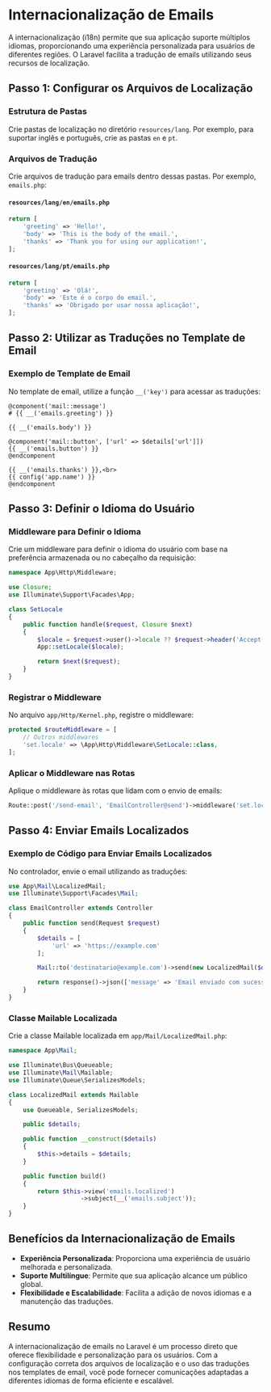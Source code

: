 # Internacionalização de Emails

A internacionalização (i18n) permite que sua aplicação suporte múltiplos idiomas, proporcionando uma experiência personalizada para usuários de diferentes regiões. O Laravel facilita a tradução de emails utilizando seus recursos de localização.

## Passo 1: Configurar os Arquivos de Localização

### Estrutura de Pastas

Crie pastas de localização no diretório `resources/lang`. Por exemplo, para suportar inglês e português, crie as pastas `en` e `pt`.

### Arquivos de Tradução

Crie arquivos de tradução para emails dentro dessas pastas. Por exemplo, `emails.php`:

#### `resources/lang/en/emails.php`

```php
return [
    'greeting' => 'Hello!',
    'body' => 'This is the body of the email.',
    'thanks' => 'Thank you for using our application!',
];
```

#### `resources/lang/pt/emails.php`

```php
return [
    'greeting' => 'Olá!',
    'body' => 'Este é o corpo do email.',
    'thanks' => 'Obrigado por usar nossa aplicação!',
];
```

## Passo 2: Utilizar as Traduções no Template de Email

### Exemplo de Template de Email

No template de email, utilize a função `__('key')` para acessar as traduções:

```blade
@component('mail::message')
# {{ __('emails.greeting') }}

{{ __('emails.body') }}

@component('mail::button', ['url' => $details['url']])
{{ __('emails.button') }}
@endcomponent

{{ __('emails.thanks') }},<br>
{{ config('app.name') }}
@endcomponent
```

## Passo 3: Definir o Idioma do Usuário

### Middleware para Definir o Idioma

Crie um middleware para definir o idioma do usuário com base na preferência armazenada ou no cabeçalho da requisição:

```php
namespace App\Http\Middleware;

use Closure;
use Illuminate\Support\Facades\App;

class SetLocale
{
    public function handle($request, Closure $next)
    {
        $locale = $request->user()->locale ?? $request->header('Accept-Language');
        App::setLocale($locale);

        return $next($request);
    }
}
```

### Registrar o Middleware

No arquivo `app/Http/Kernel.php`, registre o middleware:

```php
protected $routeMiddleware = [
    // Outros middlewares
    'set.locale' => \App\Http\Middleware\SetLocale::class,
];
```

### Aplicar o Middleware nas Rotas

Aplique o middleware às rotas que lidam com o envio de emails:

```php
Route::post('/send-email', 'EmailController@send')->middleware('set.locale');
```

## Passo 4: Enviar Emails Localizados

### Exemplo de Código para Enviar Emails Localizados

No controlador, envie o email utilizando as traduções:

```php
use App\Mail\LocalizedMail;
use Illuminate\Support\Facades\Mail;

class EmailController extends Controller
{
    public function send(Request $request)
    {
        $details = [
            'url' => 'https://example.com'
        ];

        Mail::to('destinatario@example.com')->send(new LocalizedMail($details));

        return response()->json(['message' => 'Email enviado com sucesso!']);
    }
}
```

### Classe Mailable Localizada

Crie a classe Mailable localizada em `app/Mail/LocalizedMail.php`:

```php
namespace App\Mail;

use Illuminate\Bus\Queueable;
use Illuminate\Mail\Mailable;
use Illuminate\Queue\SerializesModels;

class LocalizedMail extends Mailable
{
    use Queueable, SerializesModels;

    public $details;

    public function __construct($details)
    {
        $this->details = $details;
    }

    public function build()
    {
        return $this->view('emails.localized')
                    ->subject(__('emails.subject'));
    }
}
```

## Benefícios da Internacionalização de Emails

- **Experiência Personalizada**: Proporciona uma experiência de usuário melhorada e personalizada.
- **Suporte Multilíngue**: Permite que sua aplicação alcance um público global.
- **Flexibilidade e Escalabilidade**: Facilita a adição de novos idiomas e a manutenção das traduções.

## Resumo

A internacionalização de emails no Laravel é um processo direto que oferece flexibilidade e personalização para os usuários. Com a configuração correta dos arquivos de localização e o uso das traduções nos templates de email, você pode fornecer comunicações adaptadas a diferentes idiomas de forma eficiente e escalável.
